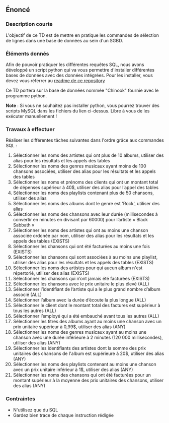 ## Énoncé

### Description courte

L'objectif de ce TD est de mettre en pratique les commandes de sélection de lignes dans une base de données au sein d'un SGBD.

### Éléments donnés 

Afin de pouvoir pratiquer les différentes requêtes SQL, nous avons développé un script python qui va vous permettre d'installer différentes bases de données avec des données intégrées. Pour les installer, vous devez vous réferrer au <a href="https://github.com/Microleadoff/database-installer-py" title="repository du code python d'installation des bases de données" target="_blank">readme de ce repository</a>

Ce TD portera sur la base de données nommée "Chinook" fournie avec le programme python.

**Note** : Si vous ne souhaitez pas installer python, vous pourrez trouver des scripts MySQL dans les fichiers du lien ci-dessus. Libre à vous de les exécuter manuellement !

### Travaux à effectuer

Réaliser les différentes tâches suivantes dans l'ordre grâce aux commandes SQL :

1. Sélectionner les noms des artistes qui ont plus de 10 albums, utiliser des alias pour les résultats et les appels des tables
2. Sélectionner les noms des genres musicaux ayant moins de 100 chansons associées, utiliser des alias pour les résultats et les appels des tables
3. Sélectionner les noms et prénoms des clients qui ont un montant total de dépenses supérieur à 40$, utiliser des alias pour l’appel des tables
4. Sélectionner les noms des playlists contenant plus de 50 chansons, utiliser des alias
5. Sélectionner les noms des albums dont le genre est 'Rock', utiliser des alias
6. Sélectionner les noms des chansons avec leur durée (millisecondes à convertir en minutes en divisant par 60000) pour l’artiste « Black Sabbath »
7. Sélectionner les noms des artistes qui ont au moins une chanson associée ordonée par nom, utiliser des alias pour les résultats et les appels des tables (EXISTS)
8. Sélectionner les chansons qui ont été facturées au moins une fois (EXISTS)
9. Sélectionner les chansons qui sont associées à au moins une playlist, utiliser des alias pour les résultats et les appels des tables (EXISTS)
10. Sélectionner les noms des artistes pour qui aucun album n'est répertorié, utiliser des alias (EXISTS)
11. Sélectionner les chansons qui n’ont jamais été facturées (EXISTS)
12. Sélectionner les chansons avec le prix unitaire le plus élevé (ALL)
13. Sélectionner l’identifiant de l’artiste qui a le plus grand nombre d’album associé (ALL)
14. Sélectionner l’album avec la durée d’écoute la plus longue (ALL)
15. Sélectionner le client dont le montant total des factures est supérieur à tous les autres (ALL)
16. Sélectionner l’employé qui a été embauché avant tous les autres (ALL)
17. Sélectionner les titres des albums ayant au moins une chanson avec un prix unitaire supérieur à 0,99$, utiliser des alias (ANY)
18. Sélectionner les noms des genres musicaux ayant au moins une chanson avec une durée inférieure à 2 minutes (120 000 millisecondes), utiliser des alias (ANY)
19. Sélectionner les identifiants des artistes dont la somme des prix unitaires des chansons de l'album est supérieure à 20$, utiliser des alias (ANY)
20. Sélectionner les noms des playlists contenant au moins une chanson avec un prix unitaire inférieur à 1$, utiliser des alias (ANY)
21. Sélectionner les noms des chansons qui ont été facturées pour un montant supérieur à la moyenne des prix unitaires des chansons, utiliser des alias (ANY)


### Contraintes

- N'utilisez que du SQL
- Gardez bien trace de chaque instruction rédigée